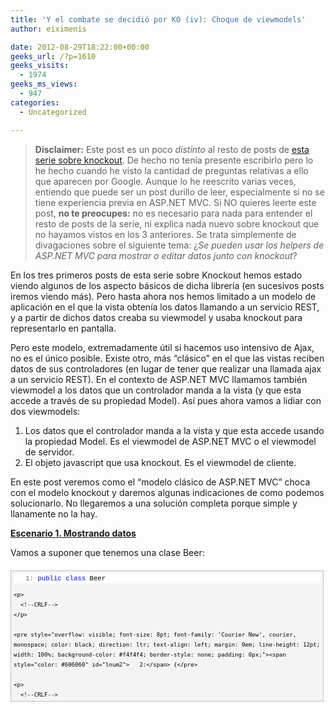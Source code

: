 ```yaml
---
title: 'Y el combate se decidió por KO (iv): Choque de viewmodels'
author: eiximenis

date: 2012-08-29T18:22:00+00:00
geeks_url: /?p=1610
geeks_visits:
  - 1974
geeks_ms_views:
  - 947
categories:
  - Uncategorized

---
```

> **Disclaimer:** Este post es un poco _distinto_ al resto de posts de [esta serie sobre knockout][1]. De hecho no tenía presente escribirlo pero lo he hecho cuando he visto la cantidad de preguntas relativas a ello que aparecen por Google. Aunque lo he reescrito varias veces, entiendo que puede ser un post durillo de leer, especialmente si no se tiene experiencia previa en ASP.NET MVC. Si NO quieres leerte este post, **no te preocupes:** no es necesario para nada para entender el resto de posts de la serie, ni explica nada nuevo sobre knockout que no hayamos vistos en los 3 anteriores. Se trata simplemente de divagaciones sobre el siguiente tema: ¿_Se pueden usar los helpers de ASP.NET MVC para mostrar o editar datos junto con knockout_?

En los tres primeros posts de esta serie sobre Knockout hemos estado viendo algunos de los aspecto básicos de dicha librería (en sucesivos posts iremos viendo más). Pero hasta ahora nos hemos limitado a un modelo de aplicación en el que la vista obtenía los datos llamando a un servicio REST, y a partir de dichos datos creaba su viewmodel y usaba knockout para representarlo en pantalla.

Pero este modelo, extremadamente útil si hacemos uso intensivo de Ajax, no es el único posible. Existe otro, más &ldquo;clásico&rdquo; en el que las vistas reciben datos de sus controladores (en lugar de tener que realizar una llamada ajax a un servicio REST). En el contexto de ASP.NET MVC llamamos también viewmodel a los datos que un controlador manda a la vista (y que esta accede a través de su propiedad Model). Así pues ahora vamos a lidiar con dos viewmodels:

  1. Los datos que el controlador manda a la vista y que esta accede usando la propiedad Model. Es el viewmodel de ASP.NET MVC o el viewmodel de servidor. 
  2. El objeto javascript que usa knockout. Es el viewmodel de cliente. 

En este post veremos como el &ldquo;modelo clásico de ASP.NET MVC&rdquo; choca con el modelo knockout y daremos algunas indicaciones de como podemos solucionarlo. No llegaremos a una solución completa porque simple y llanamente no la hay.

**<span style="text-decoration: underline;">Escenario 1. Mostrando datos</span>**

Vamos a suponer que tenemos una clase Beer:

<div style="overflow: auto; cursor: text; font-size: 8pt; font-family: 'Courier New', courier, monospace; direction: ltr; text-align: left; margin: 20px 0px 10px; line-height: 12pt; max-height: 200px; width: 97.5%; background-color: #f4f4f4; border: silver 1px solid; padding: 4px;" id="codeSnippetWrapper">
  <div style="overflow: visible; font-size: 8pt; font-family: 'Courier New', courier, monospace; color: black; direction: ltr; text-align: left; line-height: 12pt; width: 100%; background-color: #f4f4f4; border-style: none; padding: 0px;" id="codeSnippet">
    <pre style="overflow: visible; font-size: 8pt; font-family: 'Courier New', courier, monospace; color: black; direction: ltr; text-align: left; margin: 0em; line-height: 12pt; width: 100%; background-color: white; border-style: none; padding: 0px;"><span style="color: #606060" id="lnum1">   1:</span> <span style="color: #0000ff">public</span> <span style="color: #0000ff">class</span> Beer</pre>
    
    <p>
      <!--CRLF-->
    </p>
    
    <pre style="overflow: visible; font-size: 8pt; font-family: 'Courier New', courier, monospace; color: black; direction: ltr; text-align: left; margin: 0em; line-height: 12pt; width: 100%; background-color: #f4f4f4; border-style: none; padding: 0px;"><span style="color: #606060" id="lnum2">   2:</span> {</pre>
    
    <p>
      <!--CRLF-->
    </p>
    
    <pre style="overflow: visible; font-size: 8pt; font-family: 'Courier New', courier, monospace; color: black; direction: ltr; text-align: left; margin: 0em; line-height: 12pt; width: 100%; background-color: white; border-style: none; padding: 0px;"><span style="color: #606060" id="lnum3">   3:</span>     <span style="color: #0000ff">public</span> <span style="color: #0000ff">string</span> Name { get; set; }</pre>
    
    <p>
      <!--CRLF-->
    </p>
    
    <pre style="overflow: visible; font-size: 8pt; font-family: 'Courier New', courier, monospace; color: black; direction: ltr; text-align: left; margin: 0em; line-height: 12pt; width: 100%; background-color: #f4f4f4; border-style: none; padding: 0px;"><span style="color: #606060" id="lnum4">   4:</span>     <span style="color: #0000ff">public</span> <span style="color: #0000ff">int</span> Ibu { get; set; }</pre>
    
    <p>
      <!--CRLF-->
    </p>
    
    <pre style="overflow: visible; font-size: 8pt; font-family: 'Courier New', courier, monospace; color: black; direction: ltr; text-align: left; margin: 0em; line-height: 12pt; width: 100%; background-color: white; border-style: none; padding: 0px;"><span style="color: #606060" id="lnum5">   5:</span> }</pre>
    
    <p>
      <!--CRLF--></div> </div> 
      
      <p>
        Y luego tenemos un controlador con una acción tal que:
      </p>
      
      <div style="overflow: auto; cursor: text; font-size: 8pt; font-family: 'Courier New', courier, monospace; direction: ltr; text-align: left; margin: 20px 0px 10px; line-height: 12pt; max-height: 200px; width: 97.5%; background-color: #f4f4f4; border: silver 1px solid; padding: 4px;" id="codeSnippetWrapper">
        <div style="overflow: visible; font-size: 8pt; font-family: 'Courier New', courier, monospace; color: black; direction: ltr; text-align: left; line-height: 12pt; width: 100%; background-color: #f4f4f4; border-style: none; padding: 0px;" id="codeSnippet">
          <pre style="overflow: visible; font-size: 8pt; font-family: 'Courier New', courier, monospace; color: black; direction: ltr; text-align: left; margin: 0em; line-height: 12pt; width: 100%; background-color: white; border-style: none; padding: 0px;"><span style="color: #606060" id="lnum1">   1:</span> <span style="color: #0000ff">public</span> ActionResult Index()</pre>
          
          <p>
            <!--CRLF-->
          </p>
          
          <pre style="overflow: visible; font-size: 8pt; font-family: 'Courier New', courier, monospace; color: black; direction: ltr; text-align: left; margin: 0em; line-height: 12pt; width: 100%; background-color: #f4f4f4; border-style: none; padding: 0px;"><span style="color: #606060" id="lnum2">   2:</span> {</pre>
          
          <p>
            <!--CRLF-->
          </p>
          
          <pre style="overflow: visible; font-size: 8pt; font-family: 'Courier New', courier, monospace; color: black; direction: ltr; text-align: left; margin: 0em; line-height: 12pt; width: 100%; background-color: white; border-style: none; padding: 0px;"><span style="color: #606060" id="lnum3">   3:</span>     var beers = <span style="color: #0000ff">new</span> List&lt;Beer&gt;</pre>
          
          <p>
            <!--CRLF-->
          </p>
          
          <pre style="overflow: visible; font-size: 8pt; font-family: 'Courier New', courier, monospace; color: black; direction: ltr; text-align: left; margin: 0em; line-height: 12pt; width: 100%; background-color: #f4f4f4; border-style: none; padding: 0px;"><span style="color: #606060" id="lnum4">   4:</span>                     {</pre>
          
          <p>
            <!--CRLF-->
          </p>
          
          <pre style="overflow: visible; font-size: 8pt; font-family: 'Courier New', courier, monospace; color: black; direction: ltr; text-align: left; margin: 0em; line-height: 12pt; width: 100%; background-color: white; border-style: none; padding: 0px;"><span style="color: #606060" id="lnum5">   5:</span>                         <span style="color: #0000ff">new</span> Beer { Name = <span style="color: #006080">"Estrella Damm"</span>, Ibu = 30},</pre>
          
          <p>
            <!--CRLF-->
          </p>
          
          <pre style="overflow: visible; font-size: 8pt; font-family: 'Courier New', courier, monospace; color: black; direction: ltr; text-align: left; margin: 0em; line-height: 12pt; width: 100%; background-color: #f4f4f4; border-style: none; padding: 0px;"><span style="color: #606060" id="lnum6">   6:</span>                         <span style="color: #0000ff">new</span> Beer { Name = <span style="color: #006080">"Marina Devil's IPA"</span>, Ibu = 150}</pre>
          
          <p>
            <!--CRLF-->
          </p>
          
          <pre style="overflow: visible; font-size: 8pt; font-family: 'Courier New', courier, monospace; color: black; direction: ltr; text-align: left; margin: 0em; line-height: 12pt; width: 100%; background-color: white; border-style: none; padding: 0px;"><span style="color: #606060" id="lnum7">   7:</span>                     };</pre>
          
          <p>
            <!--CRLF-->
          </p>
          
          <pre style="overflow: visible; font-size: 8pt; font-family: 'Courier New', courier, monospace; color: black; direction: ltr; text-align: left; margin: 0em; line-height: 12pt; width: 100%; background-color: #f4f4f4; border-style: none; padding: 0px;"><span style="color: #606060" id="lnum8">   8:</span>     <span style="color: #0000ff">return</span> View(beers);</pre>
          
          <p>
            <!--CRLF-->
          </p>
          
          <pre style="overflow: visible; font-size: 8pt; font-family: 'Courier New', courier, monospace; color: black; direction: ltr; text-align: left; margin: 0em; line-height: 12pt; width: 100%; background-color: white; border-style: none; padding: 0px;"><span style="color: #606060" id="lnum9">   9:</span> }</pre>
          
          <p>
            <!--CRLF--></div> </div> 
            
            <p>
              La vista recibe esta lista de cervezas en su propiedad Model. Ahora la pregunta es, podemos usar knockout para mostrar los datos?
            </p>
            
            <p>
              La respuesta es que sí, aunque para ello debemos crear el viewmodel de cliente <em>a partir de los datos del viewmodel de servidor</em>:
            </p>
            
            <div style="overflow: auto; cursor: text; font-size: 8pt; font-family: 'Courier New', courier, monospace; direction: ltr; text-align: left; margin: 20px 0px 10px; line-height: 12pt; max-height: 200px; width: 97.5%; background-color: #f4f4f4; border: silver 1px solid; padding: 4px;" id="codeSnippetWrapper">
              <div style="overflow: visible; font-size: 8pt; font-family: 'Courier New', courier, monospace; color: black; direction: ltr; text-align: left; line-height: 12pt; width: 100%; background-color: #f4f4f4; border-style: none; padding: 0px;" id="codeSnippet">
                <pre style="overflow: visible; font-size: 8pt; font-family: 'Courier New', courier, monospace; color: black; direction: ltr; text-align: left; margin: 0em; line-height: 12pt; width: 100%; background-color: white; border-style: none; padding: 0px;"><span style="color: #606060" id="lnum1">   1:</span> <span style="color: #cc6633">@using</span> System.Web.Script.Serialization</pre>
                
                <p>
                  <!--CRLF-->
                </p>
                
                <pre style="overflow: visible; font-size: 8pt; font-family: 'Courier New', courier, monospace; color: black; direction: ltr; text-align: left; margin: 0em; line-height: 12pt; width: 100%; background-color: #f4f4f4; border-style: none; padding: 0px;"><span style="color: #606060" id="lnum2">   2:</span> <span style="color: #cc6633">@model</span> IEnumerable&lt;MvcApplication1.Models.Beer&gt;</pre>
                
                <p>
                  <!--CRLF-->
                </p>
                
                <pre style="overflow: visible; font-size: 8pt; font-family: 'Courier New', courier, monospace; color: black; direction: ltr; text-align: left; margin: 0em; line-height: 12pt; width: 100%; background-color: white; border-style: none; padding: 0px;"><span style="color: #606060" id="lnum3">   3:</span> @{</pre>
                
                <p>
                  <!--CRLF-->
                </p>
                
                <pre style="overflow: visible; font-size: 8pt; font-family: 'Courier New', courier, monospace; color: black; direction: ltr; text-align: left; margin: 0em; line-height: 12pt; width: 100%; background-color: #f4f4f4; border-style: none; padding: 0px;"><span style="color: #606060" id="lnum4">   4:</span>     ViewBag.Title = <span style="color: #006080">"Index"</span>;</pre>
                
                <p>
                  <!--CRLF-->
                </p>
                
                <pre style="overflow: visible; font-size: 8pt; font-family: 'Courier New', courier, monospace; color: black; direction: ltr; text-align: left; margin: 0em; line-height: 12pt; width: 100%; background-color: white; border-style: none; padding: 0px;"><span style="color: #606060" id="lnum5">   5:</span>     <span style="color: #0000ff">var</span> ser = <span style="color: #0000ff">new</span> JavaScriptSerializer();</pre>
                
                <p>
                  <!--CRLF-->
                </p>
                
                <pre style="overflow: visible; font-size: 8pt; font-family: 'Courier New', courier, monospace; color: black; direction: ltr; text-align: left; margin: 0em; line-height: 12pt; width: 100%; background-color: #f4f4f4; border-style: none; padding: 0px;"><span style="color: #606060" id="lnum6">   6:</span>     <span style="color: #0000ff">var</span> jscode = Model != <span style="color: #0000ff">null</span> ? ser.Serialize(Model) : <span style="color: #0000ff">string</span>.Empty;</pre>
                
                <p>
                  <!--CRLF-->
                </p>
                
                <pre style="overflow: visible; font-size: 8pt; font-family: 'Courier New', courier, monospace; color: black; direction: ltr; text-align: left; margin: 0em; line-height: 12pt; width: 100%; background-color: white; border-style: none; padding: 0px;"><span style="color: #606060" id="lnum7">   7:</span> }</pre>
                
                <p>
                  <!--CRLF-->
                </p>
                
                <pre style="overflow: visible; font-size: 8pt; font-family: 'Courier New', courier, monospace; color: black; direction: ltr; text-align: left; margin: 0em; line-height: 12pt; width: 100%; background-color: #f4f4f4; border-style: none; padding: 0px;"><span style="color: #606060" id="lnum8">   8:</span>&nbsp; </pre>
                
                <p>
                  <!--CRLF-->
                </p>
                
                <pre style="overflow: visible; font-size: 8pt; font-family: 'Courier New', courier, monospace; color: black; direction: ltr; text-align: left; margin: 0em; line-height: 12pt; width: 100%; background-color: white; border-style: none; padding: 0px;"><span style="color: #606060" id="lnum9">   9:</span> &lt;h2&gt;Index&lt;/h2&gt;</pre>
                
                <p>
                  <!--CRLF-->
                </p>
                
                <pre style="overflow: visible; font-size: 8pt; font-family: 'Courier New', courier, monospace; color: black; direction: ltr; text-align: left; margin: 0em; line-height: 12pt; width: 100%; background-color: #f4f4f4; border-style: none; padding: 0px;"><span style="color: #606060" id="lnum10">  10:</span>&nbsp; </pre>
                
                <p>
                  <!--CRLF-->
                </p>
                
                <pre style="overflow: visible; font-size: 8pt; font-family: 'Courier New', courier, monospace; color: black; direction: ltr; text-align: left; margin: 0em; line-height: 12pt; width: 100%; background-color: white; border-style: none; padding: 0px;"><span style="color: #606060" id="lnum11">  11:</span> &lt;script type=<span style="color: #006080">"text/javascript"</span>&gt;</pre>
                
                <p>
                  <!--CRLF-->
                </p>
                
                <pre style="overflow: visible; font-size: 8pt; font-family: 'Courier New', courier, monospace; color: black; direction: ltr; text-align: left; margin: 0em; line-height: 12pt; width: 100%; background-color: #f4f4f4; border-style: none; padding: 0px;"><span style="color: #606060" id="lnum12">  12:</span>     $(document).ready(<span style="color: #0000ff">function</span> () {</pre>
                
                <p>
                  <!--CRLF-->
                </p>
                
                <pre style="overflow: visible; font-size: 8pt; font-family: 'Courier New', courier, monospace; color: black; direction: ltr; text-align: left; margin: 0em; line-height: 12pt; width: 100%; background-color: white; border-style: none; padding: 0px;"><span style="color: #606060" id="lnum13">  13:</span>         <span style="color: #0000ff">var</span> vm = JSON.parse(<span style="color: #006080">'@Html.Raw(jscode)'</span>);</pre>
                
                <p>
                  <!--CRLF-->
                </p>
                
                <pre style="overflow: visible; font-size: 8pt; font-family: 'Courier New', courier, monospace; color: black; direction: ltr; text-align: left; margin: 0em; line-height: 12pt; width: 100%; background-color: #f4f4f4; border-style: none; padding: 0px;"><span style="color: #606060" id="lnum14">  14:</span>         vm = completeViewModel(vm);</pre>
                
                <p>
                  <!--CRLF-->
                </p>
                
                <pre style="overflow: visible; font-size: 8pt; font-family: 'Courier New', courier, monospace; color: black; direction: ltr; text-align: left; margin: 0em; line-height: 12pt; width: 100%; background-color: white; border-style: none; padding: 0px;"><span style="color: #606060" id="lnum15">  15:</span>         ko.applyBindings(vm);</pre>
                
                <p>
                  <!--CRLF-->
                </p>
                
                <pre style="overflow: visible; font-size: 8pt; font-family: 'Courier New', courier, monospace; color: black; direction: ltr; text-align: left; margin: 0em; line-height: 12pt; width: 100%; background-color: #f4f4f4; border-style: none; padding: 0px;"><span style="color: #606060" id="lnum16">  16:</span>     });</pre>
                
                <p>
                  <!--CRLF-->
                </p>
                
                <pre style="overflow: visible; font-size: 8pt; font-family: 'Courier New', courier, monospace; color: black; direction: ltr; text-align: left; margin: 0em; line-height: 12pt; width: 100%; background-color: white; border-style: none; padding: 0px;"><span style="color: #606060" id="lnum17">  17:</span>&nbsp; </pre>
                
                <p>
                  <!--CRLF-->
                </p>
                
                <pre style="overflow: visible; font-size: 8pt; font-family: 'Courier New', courier, monospace; color: black; direction: ltr; text-align: left; margin: 0em; line-height: 12pt; width: 100%; background-color: #f4f4f4; border-style: none; padding: 0px;"><span style="color: #606060" id="lnum18">  18:</span>     <span style="color: #0000ff">function</span> completeViewModel(vm) {</pre>
                
                <p>
                  <!--CRLF-->
                </p>
                
                <pre style="overflow: visible; font-size: 8pt; font-family: 'Courier New', courier, monospace; color: black; direction: ltr; text-align: left; margin: 0em; line-height: 12pt; width: 100%; background-color: white; border-style: none; padding: 0px;"><span style="color: #606060" id="lnum19">  19:</span>         <span style="color: #0000ff">return</span> { items: vm };</pre>
                
                <p>
                  <!--CRLF-->
                </p>
                
                <pre style="overflow: visible; font-size: 8pt; font-family: 'Courier New', courier, monospace; color: black; direction: ltr; text-align: left; margin: 0em; line-height: 12pt; width: 100%; background-color: #f4f4f4; border-style: none; padding: 0px;"><span style="color: #606060" id="lnum20">  20:</span>     }</pre>
                
                <p>
                  <!--CRLF-->
                </p>
                
                <pre style="overflow: visible; font-size: 8pt; font-family: 'Courier New', courier, monospace; color: black; direction: ltr; text-align: left; margin: 0em; line-height: 12pt; width: 100%; background-color: white; border-style: none; padding: 0px;"><span style="color: #606060" id="lnum21">  21:</span> &lt;/script&gt;</pre>
                
                <p>
                  <!--CRLF--></div> </div> 
                  
                  <p>
                    La vista contiene un bloque de código Razor y luego un tag <script> con código de cliente:
                  </p>
                  
                  <ol>
                    <li>
                      El código Razor recoje el ViewModel de ASP.NET MVC y lo serializa a una cadena JSON.
                    </li>
                    <li>
                      El código <script /> usa JSON.parse para obtener un objeto javascript a&nbsp; partir de la cadena en JSON obtenida en el código anterior.
                    </li>
                  </ol>
                  
                  <p>
                    Si ejecutamos esta vista y ponemos un breakpoint en el javascript cuando se ha obtenido el viewmodel de cliente (yo he usado las herramientas de Chrome para ello), vemos que efectivamente tenemos un objeto javascript con los datos del viewmodel de ASP.NET MVC (excepto que le he añadido la propiedad items que me servirá para el enlace con knockout):
                  </p>
                  
                  <p>
                    <a href="/cfs-file.ashx/__key/CommunityServer.Blogs.Components.WeblogFiles/etomas/image_5F00_46D42D82.png"><img height="89" width="504" src="/cfs-file.ashx/__key/CommunityServer.Blogs.Components.WeblogFiles/etomas/image_5F00_thumb_5F00_6F08F745.png" alt="image" border="0" style="border-left-width: 0px; border-right-width: 0px; background-image: none; border-bottom-width: 0px; padding-top: 0px; padding-left: 0px; display: inline; padding-right: 0px; border-top-width: 0px" title="image" /></a>
                  </p>
                  
                  <p>
                    Finalmente tan solo nos queda mostrar los datos:
                  </p>
                  
                  <div style="overflow: auto; cursor: text; font-size: 8pt; font-family: 'Courier New', courier, monospace; direction: ltr; text-align: left; margin: 20px 0px 10px; line-height: 12pt; max-height: 200px; width: 97.5%; background-color: #f4f4f4; border: silver 1px solid; padding: 4px;" id="codeSnippetWrapper">
                    <div style="overflow: visible; font-size: 8pt; font-family: 'Courier New', courier, monospace; color: black; direction: ltr; text-align: left; line-height: 12pt; width: 100%; background-color: #f4f4f4; border-style: none; padding: 0px;" id="codeSnippet">
                      <pre style="overflow: visible; font-size: 8pt; font-family: 'Courier New', courier, monospace; color: black; direction: ltr; text-align: left; margin: 0em; line-height: 12pt; width: 100%; background-color: white; border-style: none; padding: 0px;"><span style="color: #606060" id="lnum1">   1:</span> <span style="color: #0000ff">&lt;</span><span style="color: #800000">div</span> <span style="color: #ff0000">id</span><span style="color: #0000ff">="beers"</span> <span style="color: #ff0000">data-bind</span><span style="color: #0000ff">="foreach: items"</span><span style="color: #0000ff">&gt;</span></pre>
                      
                      <p>
                        <!--CRLF-->
                      </p>
                      
                      <pre style="overflow: visible; font-size: 8pt; font-family: 'Courier New', courier, monospace; color: black; direction: ltr; text-align: left; margin: 0em; line-height: 12pt; width: 100%; background-color: #f4f4f4; border-style: none; padding: 0px;"><span style="color: #606060" id="lnum2">   2:</span>     <span style="color: #0000ff">&lt;</span><span style="color: #800000">span</span> <span style="color: #ff0000">data-bind</span><span style="color: #0000ff">="text: Name"</span><span style="color: #0000ff">&gt;&lt;/</span><span style="color: #800000">span</span><span style="color: #0000ff">&gt;</span> - <span style="color: #0000ff">&lt;</span><span style="color: #800000">span</span> <span style="color: #ff0000">data-bind</span><span style="color: #0000ff">="text: Ibu"</span><span style="color: #0000ff">&gt;&lt;/</span><span style="color: #800000">span</span><span style="color: #0000ff">&gt;</span></pre>
                      
                      <p>
                        <!--CRLF-->
                      </p>
                      
                      <pre style="overflow: visible; font-size: 8pt; font-family: 'Courier New', courier, monospace; color: black; direction: ltr; text-align: left; margin: 0em; line-height: 12pt; width: 100%; background-color: white; border-style: none; padding: 0px;"><span style="color: #606060" id="lnum3">   3:</span>     <span style="color: #0000ff">&lt;</span><span style="color: #800000">br</span> <span style="color: #0000ff">/&gt;</span></pre>
                      
                      <p>
                        <!--CRLF-->
                      </p>
                      
                      <pre style="overflow: visible; font-size: 8pt; font-family: 'Courier New', courier, monospace; color: black; direction: ltr; text-align: left; margin: 0em; line-height: 12pt; width: 100%; background-color: #f4f4f4; border-style: none; padding: 0px;"><span style="color: #606060" id="lnum4">   4:</span> <span style="color: #0000ff">&lt;/</span><span style="color: #800000">div</span><span style="color: #0000ff">&gt;</span></pre>
                      
                      <p>
                        <!--CRLF--></div> </div> 
                        
                        <p>
                          En este punto es necesario hacer una mención importante: la cadena JSON resultado de convertir a JSON el viewmodel de ASP.NET MVC se está incluyendo en el código fuente de la página (a través del Html.Raw). Eso es lo que obtengo si hago un &ldquo;ver codigo fuente&rdquo;:
                        </p>
                        
                        <div style="overflow: auto; cursor: text; font-size: 8pt; height: 35px; font-family: 'Courier New', courier, monospace; direction: ltr; text-align: left; margin: 20px 0px 10px; line-height: 12pt; max-height: 200px; width: 97.5%; background-color: #f4f4f4; border: silver 1px solid; padding: 4px;" id="codeSnippetWrapper">
                          <div style="overflow: visible; font-size: 8pt; font-family: 'Courier New', courier, monospace; color: black; direction: ltr; text-align: left; line-height: 12pt; width: 100%; background-color: #f4f4f4; border-style: none; padding: 0px;" id="codeSnippet">
                            <pre style="overflow: visible; font-size: 8pt; font-family: 'Courier New', courier, monospace; color: black; direction: ltr; text-align: left; margin: 0em; line-height: 12pt; width: 100%; background-color: white; border-style: none; padding: 0px;"><span style="color: #606060" id="lnum1">   1:</span> <span style="color: #0000ff">var</span> vm = JSON.parse(<span style="color: #006080">'[{"Name":"Estrella Damm","Ibu":30},{"Name":"Marina Devilu0027s IPA","Ibu":150}]'</span>);</pre>
                            
                            <p>
                              <!--CRLF--></div> </div> 
                              
                              <p>
                                Por lo tanto, si mi viewmodel ASP.NET MVC es <em>grande</em> eso puede generar páginas grandes (en Kilobytes) y por lo tanto lentas.
                              </p>
                              
                              <p>
                                <strong>Pregunta: </strong><em>Puedo usar los helpers de ASP.NET MVC (DisplayFor y similares) para mostrar estos datos?</em>
                              </p>
                              
                              <p>
                                <strong>Respuesta:</strong> Si... y no. Me explico.
                              </p>
                              
                              <p>
                                Algunos helpers pueden <em>no generar tag html</em>. Por ejemplo DisplayFor para una propiedad de tipo string, no genera tag alguno (simplemente renderiza el texto tal cual). Si no hay tag HTML, no hay sitio donde poner el atributo data-bind para usar con knockout.
                              </p>
                              
                              <p>
                                Si usas un helper que genere un tag (p.ej. pones un Html.TextboxFor), entonces puedes usarlo, pero <strong>ten presente que el propio helper ya genera el atributo value</strong>, así que realmente el enlace con knockout no tiene mucho sentido, si tan solo vas a mostrar datos.
                              </p>
                              
                              <p>
                                Mi recomendación es que te olvides de los helpers de MVC si vas a mostrar datos usando knockout. Si de todos modos quieres usarlos debes hacer que dichos helpers generen el atributo data-bind para mostrar los datos usando knockout. P.ej. el siguiente código generaria un textbox con el atributo data-bind=&rdquo;value: Name&rdquo; y de solo lectura:
                              </p>
                              
                              <div style="overflow: auto; cursor: text; font-size: 8pt; height: 35px; font-family: 'Courier New', courier, monospace; direction: ltr; text-align: left; margin: 20px 0px 10px; line-height: 12pt; max-height: 200px; width: 97.5%; background-color: #f4f4f4; border: silver 1px solid; padding: 4px;" id="codeSnippetWrapper">
                                <div style="overflow: visible; font-size: 8pt; font-family: 'Courier New', courier, monospace; color: black; direction: ltr; text-align: left; line-height: 12pt; width: 100%; background-color: #f4f4f4; border-style: none; padding: 0px;" id="codeSnippet">
                                  <pre style="overflow: visible; font-size: 8pt; font-family: 'Courier New', courier, monospace; color: black; direction: ltr; text-align: left; margin: 0em; line-height: 12pt; width: 100%; background-color: white; border-style: none; padding: 0px;"><span style="color: #606060" id="lnum1">   1:</span> @Html.TextBoxFor(x =<span style="color: #0000ff">&gt;</span> x.Name, new { data_bind = "value: Name", @readonly = true })</pre>
                                  
                                  <p>
                                    <!--CRLF--></div> </div> 
                                    
                                    <blockquote>
                                      <p>
                                        (Fíjate en que como data-bind no es un nombre válido para una propiedad del objeto anónimo en C# se usa data_bind (ASP.NET MVC transforma el guión bajo en un guión al generar el código), y el uso de @readonly en lugar de readonly (que es palabra clave reservada de C#)).
                                      </p>
                                    </blockquote>
                                    
                                    <p>
                                      No obstante... crees que tiene realmente sentido hacer esto? Ya tienes tus datos en el viewmodel de knockout, es mucho mejor usar los mecanismos de knockout para mostrarlos!
                                    </p>
                                    
                                    <p>
                                      <strong><span style="text-decoration: underline;">Escenario 2: Edición</span></strong>
                                    </p>
                                    
                                    <p>
                                      Empecemos por hacer que nuestro controlador devuelva una sola cerveza y vamos a intentar editarla usando knockout. Ni corto ni perzoso he creado la acción nueva (Edit):
                                    </p>
                                    
                                    <div style="overflow: auto; cursor: text; font-size: 8pt; font-family: 'Courier New', courier, monospace; direction: ltr; text-align: left; margin: 20px 0px 10px; line-height: 12pt; max-height: 200px; width: 97.5%; background-color: #f4f4f4; border: silver 1px solid; padding: 4px;" id="codeSnippetWrapper">
                                      <div style="overflow: visible; font-size: 8pt; font-family: 'Courier New', courier, monospace; color: black; direction: ltr; text-align: left; line-height: 12pt; width: 100%; background-color: #f4f4f4; border-style: none; padding: 0px;" id="codeSnippet">
                                        <pre style="overflow: visible; font-size: 8pt; font-family: 'Courier New', courier, monospace; color: black; direction: ltr; text-align: left; margin: 0em; line-height: 12pt; width: 100%; background-color: white; border-style: none; padding: 0px;"><span style="color: #606060" id="lnum1">   1:</span> <span style="color: #0000ff">public</span> ActionResult Edit()</pre>
                                        
                                        <p>
                                          <!--CRLF-->
                                        </p>
                                        
                                        <pre style="overflow: visible; font-size: 8pt; font-family: 'Courier New', courier, monospace; color: black; direction: ltr; text-align: left; margin: 0em; line-height: 12pt; width: 100%; background-color: #f4f4f4; border-style: none; padding: 0px;"><span style="color: #606060" id="lnum2">   2:</span> {</pre>
                                        
                                        <p>
                                          <!--CRLF-->
                                        </p>
                                        
                                        <pre style="overflow: visible; font-size: 8pt; font-family: 'Courier New', courier, monospace; color: black; direction: ltr; text-align: left; margin: 0em; line-height: 12pt; width: 100%; background-color: white; border-style: none; padding: 0px;"><span style="color: #606060" id="lnum3">   3:</span>     var beer = <span style="color: #0000ff">new</span> Beer() {Name = <span style="color: #006080">"Mezquita"</span>, Ibu = 50};</pre>
                                        
                                        <p>
                                          <!--CRLF-->
                                        </p>
                                        
                                        <pre style="overflow: visible; font-size: 8pt; font-family: 'Courier New', courier, monospace; color: black; direction: ltr; text-align: left; margin: 0em; line-height: 12pt; width: 100%; background-color: #f4f4f4; border-style: none; padding: 0px;"><span style="color: #606060" id="lnum4">   4:</span>     <span style="color: #0000ff">return</span> View(beer);</pre>
                                        
                                        <p>
                                          <!--CRLF-->
                                        </p>
                                        
                                        <pre style="overflow: visible; font-size: 8pt; font-family: 'Courier New', courier, monospace; color: black; direction: ltr; text-align: left; margin: 0em; line-height: 12pt; width: 100%; background-color: white; border-style: none; padding: 0px;"><span style="color: #606060" id="lnum5">   5:</span> }</pre>
                                        
                                        <p>
                                          <!--CRLF--></div> </div> 
                                          
                                          <p>
                                            Bien, ahora vamos a crear una vista de edición, pero usando knockout, para ello usando el esquema anterior, obtenemos el viewmodel de knockout a partir del viewmodel de ASP.NET MVC:
                                          </p>
                                          
                                          <div style="overflow: auto; cursor: text; font-size: 8pt; font-family: 'Courier New', courier, monospace; direction: ltr; text-align: left; margin: 20px 0px 10px; line-height: 12pt; max-height: 200px; width: 97.5%; background-color: #f4f4f4; border: silver 1px solid; padding: 4px;" id="codeSnippetWrapper">
                                            <div style="overflow: visible; font-size: 8pt; font-family: 'Courier New', courier, monospace; color: black; direction: ltr; text-align: left; line-height: 12pt; width: 100%; background-color: #f4f4f4; border-style: none; padding: 0px;" id="codeSnippet">
                                              <pre style="overflow: visible; font-size: 8pt; font-family: 'Courier New', courier, monospace; color: black; direction: ltr; text-align: left; margin: 0em; line-height: 12pt; width: 100%; background-color: white; border-style: none; padding: 0px;"><span style="color: #606060" id="lnum1">   1:</span> <span style="color: #cc6633">@using</span> System.Web.Script.Serialization</pre>
                                              
                                              <p>
                                                <!--CRLF-->
                                              </p>
                                              
                                              <pre style="overflow: visible; font-size: 8pt; font-family: 'Courier New', courier, monospace; color: black; direction: ltr; text-align: left; margin: 0em; line-height: 12pt; width: 100%; background-color: #f4f4f4; border-style: none; padding: 0px;"><span style="color: #606060" id="lnum2">   2:</span> <span style="color: #cc6633">@model</span> MvcApplication1.Models.Beer</pre>
                                              
                                              <p>
                                                <!--CRLF-->
                                              </p>
                                              
                                              <pre style="overflow: visible; font-size: 8pt; font-family: 'Courier New', courier, monospace; color: black; direction: ltr; text-align: left; margin: 0em; line-height: 12pt; width: 100%; background-color: white; border-style: none; padding: 0px;"><span style="color: #606060" id="lnum3">   3:</span> @{</pre>
                                              
                                              <p>
                                                <!--CRLF-->
                                              </p>
                                              
                                              <pre style="overflow: visible; font-size: 8pt; font-family: 'Courier New', courier, monospace; color: black; direction: ltr; text-align: left; margin: 0em; line-height: 12pt; width: 100%; background-color: #f4f4f4; border-style: none; padding: 0px;"><span style="color: #606060" id="lnum4">   4:</span>     ViewBag.Title = <span style="color: #006080">"Index"</span>;</pre>
                                              
                                              <p>
                                                <!--CRLF-->
                                              </p>
                                              
                                              <pre style="overflow: visible; font-size: 8pt; font-family: 'Courier New', courier, monospace; color: black; direction: ltr; text-align: left; margin: 0em; line-height: 12pt; width: 100%; background-color: white; border-style: none; padding: 0px;"><span style="color: #606060" id="lnum5">   5:</span>     <span style="color: #0000ff">var</span> ser = <span style="color: #0000ff">new</span> JavaScriptSerializer();</pre>
                                              
                                              <p>
                                                <!--CRLF-->
                                              </p>
                                              
                                              <pre style="overflow: visible; font-size: 8pt; font-family: 'Courier New', courier, monospace; color: black; direction: ltr; text-align: left; margin: 0em; line-height: 12pt; width: 100%; background-color: #f4f4f4; border-style: none; padding: 0px;"><span style="color: #606060" id="lnum6">   6:</span>     <span style="color: #0000ff">var</span> jscode = Model != <span style="color: #0000ff">null</span> ? ser.Serialize(Model) : <span style="color: #0000ff">string</span>.Empty;</pre>
                                              
                                              <p>
                                                <!--CRLF-->
                                              </p>
                                              
                                              <pre style="overflow: visible; font-size: 8pt; font-family: 'Courier New', courier, monospace; color: black; direction: ltr; text-align: left; margin: 0em; line-height: 12pt; width: 100%; background-color: white; border-style: none; padding: 0px;"><span style="color: #606060" id="lnum7">   7:</span> }</pre>
                                              
                                              <p>
                                                <!--CRLF-->
                                              </p>
                                              
                                              <pre style="overflow: visible; font-size: 8pt; font-family: 'Courier New', courier, monospace; color: black; direction: ltr; text-align: left; margin: 0em; line-height: 12pt; width: 100%; background-color: #f4f4f4; border-style: none; padding: 0px;"><span style="color: #606060" id="lnum8">   8:</span>&nbsp; </pre>
                                              
                                              <p>
                                                <!--CRLF-->
                                              </p>
                                              
                                              <pre style="overflow: visible; font-size: 8pt; font-family: 'Courier New', courier, monospace; color: black; direction: ltr; text-align: left; margin: 0em; line-height: 12pt; width: 100%; background-color: white; border-style: none; padding: 0px;"><span style="color: #606060" id="lnum9">   9:</span> &lt;script type=<span style="color: #006080">"text/javascript"</span>&gt;</pre>
                                              
                                              <p>
                                                <!--CRLF-->
                                              </p>
                                              
                                              <pre style="overflow: visible; font-size: 8pt; font-family: 'Courier New', courier, monospace; color: black; direction: ltr; text-align: left; margin: 0em; line-height: 12pt; width: 100%; background-color: #f4f4f4; border-style: none; padding: 0px;"><span style="color: #606060" id="lnum10">  10:</span>     $(document).ready(<span style="color: #0000ff">function</span> () {</pre>
                                              
                                              <p>
                                                <!--CRLF-->
                                              </p>
                                              
                                              <pre style="overflow: visible; font-size: 8pt; font-family: 'Courier New', courier, monospace; color: black; direction: ltr; text-align: left; margin: 0em; line-height: 12pt; width: 100%; background-color: white; border-style: none; padding: 0px;"><span style="color: #606060" id="lnum11">  11:</span>         <span style="color: #0000ff">var</span> vm = JSON.parse(<span style="color: #006080">'@Html.Raw(jscode)'</span>);</pre>
                                              
                                              <p>
                                                <!--CRLF-->
                                              </p>
                                              
                                              <pre style="overflow: visible; font-size: 8pt; font-family: 'Courier New', courier, monospace; color: black; direction: ltr; text-align: left; margin: 0em; line-height: 12pt; width: 100%; background-color: #f4f4f4; border-style: none; padding: 0px;"><span style="color: #606060" id="lnum12">  12:</span>         ko.applyBindings(vm);</pre>
                                              
                                              <p>
                                                <!--CRLF-->
                                              </p>
                                              
                                              <pre style="overflow: visible; font-size: 8pt; font-family: 'Courier New', courier, monospace; color: black; direction: ltr; text-align: left; margin: 0em; line-height: 12pt; width: 100%; background-color: white; border-style: none; padding: 0px;"><span style="color: #606060" id="lnum13">  13:</span>     });</pre>
                                              
                                              <p>
                                                <!--CRLF-->
                                              </p>
                                              
                                              <pre style="overflow: visible; font-size: 8pt; font-family: 'Courier New', courier, monospace; color: black; direction: ltr; text-align: left; margin: 0em; line-height: 12pt; width: 100%; background-color: #f4f4f4; border-style: none; padding: 0px;"><span style="color: #606060" id="lnum14">  14:</span>&nbsp; </pre>
                                              
                                              <p>
                                                <!--CRLF-->
                                              </p>
                                              
                                              <pre style="overflow: visible; font-size: 8pt; font-family: 'Courier New', courier, monospace; color: black; direction: ltr; text-align: left; margin: 0em; line-height: 12pt; width: 100%; background-color: white; border-style: none; padding: 0px;"><span style="color: #606060" id="lnum15">  15:</span> &lt;/script&gt;</pre>
                                              
                                              <p>
                                                <!--CRLF--></div> </div> 
                                                
                                                <p>
                                                  Bien, ahora viene el siguiente punto. Intentemos usar los helpers de ASP.NET MVC para crear los controles de edición:
                                                </p>
                                                
                                                <div style="overflow: auto; cursor: text; font-size: 8pt; font-family: 'Courier New', courier, monospace; direction: ltr; text-align: left; margin: 20px 0px 10px; line-height: 12pt; max-height: 200px; width: 97.5%; background-color: #f4f4f4; border: silver 1px solid; padding: 4px;" id="codeSnippetWrapper">
                                                  <div style="overflow: visible; font-size: 8pt; font-family: 'Courier New', courier, monospace; color: black; direction: ltr; text-align: left; line-height: 12pt; width: 100%; background-color: #f4f4f4; border-style: none; padding: 0px;" id="codeSnippet">
                                                    <pre style="overflow: visible; font-size: 8pt; font-family: 'Courier New', courier, monospace; color: black; direction: ltr; text-align: left; margin: 0em; line-height: 12pt; width: 100%; background-color: white; border-style: none; padding: 0px;"><span style="color: #606060" id="lnum1">   1:</span> @Html.LabelFor(x=&gt;x.Name)</pre>
                                                    
                                                    <p>
                                                      <!--CRLF-->
                                                    </p>
                                                    
                                                    <pre style="overflow: visible; font-size: 8pt; font-family: 'Courier New', courier, monospace; color: black; direction: ltr; text-align: left; margin: 0em; line-height: 12pt; width: 100%; background-color: #f4f4f4; border-style: none; padding: 0px;"><span style="color: #606060" id="lnum2">   2:</span> @Html.TextBoxFor(x=&gt;x.Name, <span style="color: #0000ff">new</span> {data_bind=<span style="color: #006080">"value: Name"</span>})</pre>
                                                    
                                                    <p>
                                                      <!--CRLF-->
                                                    </p>
                                                    
                                                    <pre style="overflow: visible; font-size: 8pt; font-family: 'Courier New', courier, monospace; color: black; direction: ltr; text-align: left; margin: 0em; line-height: 12pt; width: 100%; background-color: white; border-style: none; padding: 0px;"><span style="color: #606060" id="lnum3">   3:</span> &lt;br /&gt;</pre>
                                                    
                                                    <p>
                                                      <!--CRLF-->
                                                    </p>
                                                    
                                                    <pre style="overflow: visible; font-size: 8pt; font-family: 'Courier New', courier, monospace; color: black; direction: ltr; text-align: left; margin: 0em; line-height: 12pt; width: 100%; background-color: #f4f4f4; border-style: none; padding: 0px;"><span style="color: #606060" id="lnum4">   4:</span> @Html.LabelFor(x=&gt;x.Ibu)</pre>
                                                    
                                                    <p>
                                                      <!--CRLF-->
                                                    </p>
                                                    
                                                    <pre style="overflow: visible; font-size: 8pt; font-family: 'Courier New', courier, monospace; color: black; direction: ltr; text-align: left; margin: 0em; line-height: 12pt; width: 100%; background-color: white; border-style: none; padding: 0px;"><span style="color: #606060" id="lnum5">   5:</span> @Html.TextBoxFor(x=&gt;x.Ibu, <span style="color: #0000ff">new</span> {data_bind=<span style="color: #006080">"value: Ibu"</span>})</pre>
                                                    
                                                    <p>
                                                      <!--CRLF--></div> </div> 
                                                      
                                                      <p>
                                                        Fijaos ya en el &ldquo;primer choque&rdquo;. A pesar de usar las versiones &ldquo;strong typed&rdquo; de los editores, tengo que especificar de nuevo el nombre de la propiedad como valor de data_bind. Eso es proclive a errores, ya que puedo hacer TextBoxFor(x=>x.Name) y en el data_bind poner otro nombre de propiedad. Por supuesto esto se podria arreglar con un helper propio.
                                                      </p>
                                                      
                                                      <p>
                                                        Al margen de este detalle, parece que todo funciona. Incluso si envio el formulario me llegan los datos modificados:
                                                      </p>
                                                      
                                                      <p>
                                                        <a href="/cfs-file.ashx/__key/CommunityServer.Blogs.Components.WeblogFiles/etomas/image_5F00_7315D5C8.png"><img height="92" width="504" src="/cfs-file.ashx/__key/CommunityServer.Blogs.Components.WeblogFiles/etomas/image_5F00_thumb_5F00_49A19488.png" alt="image" border="0" style="border-left-width: 0px; border-right-width: 0px; background-image: none; border-bottom-width: 0px; padding-top: 0px; padding-left: 0px; display: inline; padding-right: 0px; border-top-width: 0px" title="image" /></a>
                                                      </p>
                                                      
                                                      <p>
                                                        Pero... reflexionemos. Hemos usado knockout para algo? Pues no. De hecho puedes comprobarlo comentando la línea ko.applyBindings y verás que todo sigue funcionando! Eso es porque los helpers generan el atributo value de los controles que ya establece su valor inicial. Luego una vez se envía el formulario entra en acción el ModelBinder que rellena el viewmodel de ASP.NET MVC a partir de los datos del POST. Knockout no hace nada ahí.
                                                      </p>
                                                      
                                                      <p>
                                                        Así pues si nos limitamos a enviar (submit) los datos introducidos en unos campos de texto que están dentro de un formulario, knockout no pinta nada. El binding de knockout es en cliente. Knockout lo usaríamos si &ldquo;antes&rdquo; de enviar los datos queremos hacer algos con ellos <em>en cliente</em>. Así pues vamos a probar de hacer algo con los datos en cliente.
                                                      </p>
                                                      
                                                      <p>
                                                        P.ej. mostrarlos (con un alert). Para ello asignamos un evento javascript en el submit del formulario:
                                                      </p>
                                                      
                                                      <div style="overflow: auto; cursor: text; font-size: 8pt; font-family: 'Courier New', courier, monospace; direction: ltr; text-align: left; margin: 20px 0px 10px; line-height: 12pt; max-height: 200px; width: 97.5%; background-color: #f4f4f4; border: silver 1px solid; padding: 4px;" id="codeSnippetWrapper">
                                                        <div style="overflow: visible; font-size: 8pt; font-family: 'Courier New', courier, monospace; color: black; direction: ltr; text-align: left; line-height: 12pt; width: 100%; background-color: #f4f4f4; border-style: none; padding: 0px;" id="codeSnippet">
                                                          <pre style="overflow: visible; font-size: 8pt; font-family: 'Courier New', courier, monospace; color: black; direction: ltr; text-align: left; margin: 0em; line-height: 12pt; width: 100%; background-color: white; border-style: none; padding: 0px;"><span style="color: #606060" id="lnum1">   1:</span> $(<span style="color: #006080">"form"</span>).submit(<span style="color: #0000ff">function</span>(evt) {</pre>
                                                          
                                                          <p>
                                                            <!--CRLF-->
                                                          </p>
                                                          
                                                          <pre style="overflow: visible; font-size: 8pt; font-family: 'Courier New', courier, monospace; color: black; direction: ltr; text-align: left; margin: 0em; line-height: 12pt; width: 100%; background-color: #f4f4f4; border-style: none; padding: 0px;"><span style="color: #606060" id="lnum2">   2:</span>     alert(vm.Name + <span style="color: #006080">" "</span> + vm.Ibu);</pre>
                                                          
                                                          <p>
                                                            <!--CRLF-->
                                                          </p>
                                                          
                                                          <pre style="overflow: visible; font-size: 8pt; font-family: 'Courier New', courier, monospace; color: black; direction: ltr; text-align: left; margin: 0em; line-height: 12pt; width: 100%; background-color: white; border-style: none; padding: 0px;"><span style="color: #606060" id="lnum3">   3:</span> });</pre>
                                                          
                                                          <p>
                                                            <!--CRLF--></div> </div> 
                                                            
                                                            <p>
                                                              Y lo probamos... ¿Creéis que funcionará? La respuesta en la imagen siguiente:
                                                            </p>
                                                            
                                                            <p>
                                                              <a href="/cfs-file.ashx/__key/CommunityServer.Blogs.Components.WeblogFiles/etomas/image_5F00_54617C8E.png"><img height="165" width="504" src="/cfs-file.ashx/__key/CommunityServer.Blogs.Components.WeblogFiles/etomas/image_5F00_thumb_5F00_041F250E.png" alt="image" border="0" style="border-left-width: 0px; border-right-width: 0px; background-image: none; border-bottom-width: 0px; padding-top: 0px; padding-left: 0px; display: inline; padding-right: 0px; border-top-width: 0px" title="image" /></a>
                                                            </p>
                                                            
                                                            <p>
                                                              Como era de esperar, funciona porque konockout modifica el viewmodel a partir de los datos de los controles. Recuerda que luego cuando enviamos el formulario, enviamos los datos que están en los controles (no usamos el viewmodel de knockout para nada). &iexcl;Pero ahora sabemos que los tenemos sincronizados!
                                                            </p>
                                                            
                                                            <p>
                                                              Ahora hagamos una cosilla... En el textbox de Ibu (que es un int) introduzcamos algo que no sea numérico, p. ej. &ldquo;Pepe&rdquo;. Y eso es lo que obtenemos de vuelta:
                                                            </p>
                                                            
                                                            <p>
                                                              <a href="/cfs-file.ashx/__key/CommunityServer.Blogs.Components.WeblogFiles/etomas/image_5F00_6C87779A.png"><img height="191" width="244" src="/cfs-file.ashx/__key/CommunityServer.Blogs.Components.WeblogFiles/etomas/image_5F00_thumb_5F00_35AD2354.png" alt="image" border="0" style="border-left-width: 0px; border-right-width: 0px; background-image: none; border-bottom-width: 0px; padding-top: 0px; padding-left: 0px; margin: 0px; display: inline; padding-right: 0px; border-top-width: 0px" title="image" /></a>
                                                            </p>
                                                            
                                                            <p>
                                                              ¿Qué os parece? ¿Os gusta? <strong>A mi no.</strong> ¿Por que no me gusta esto?
                                                            </p>
                                                            
                                                            <p>
                                                              Pues muy fácil: <em>he perdido el valor incorrecto que había entrado</em>. Y es que ese es un comportamiento de los helpers de asp.net mvc: si entro algún valor incorrecto <em>se preserva</em>. Si queréis hacer la prueba basta con comentar la línea ko.applyBindings y lo veréis:
                                                            </p>
                                                            
                                                            <p>
                                                              <a href="/cfs-file.ashx/__key/CommunityServer.Blogs.Components.WeblogFiles/etomas/image_5F00_2C53EED1.png"><img height="144" width="244" src="/cfs-file.ashx/__key/CommunityServer.Blogs.Components.WeblogFiles/etomas/image_5F00_thumb_5F00_329AC55F.png" alt="image" border="0" style="border-left-width: 0px; border-right-width: 0px; background-image: none; border-bottom-width: 0px; padding-top: 0px; padding-left: 0px; margin: 0px; display: inline; padding-right: 0px; border-top-width: 0px" title="image" /></a>
                                                            </p>
                                                            
                                                            <p>
                                                              Este comportamiento es por diseño y es propio de los helpers de edición. ¿Como es que al usar knockout perdemos el valor &ldquo;pepe&rdquo; incorrecto y se nos sustituye por un 0? Pues muy sencillo:
                                                            </p>
                                                            
                                                            <ol>
                                                              <li>
                                                                El helper genera el código de forma correcta, con el valor del atributo value a &ldquo;pepe&rdquo;.
                                                              </li>
                                                              <li>
                                                                El viewmodel de ASP.NET MVC pasado a la vista tiene un 0 en la propiedad Ibu (no hay manera de convertir &ldquo;pepe&rdquo; a int, así que el ModelBinder no hace nada (y el valor por defecto de un int es 0) y deja un error en el ModelState).
                                                              </li>
                                                              <li>
                                                                Al crear el viewmodel de knockout lo creamos a partir del viewmodel de ASP.NET MVC que tiene un 0 en la propiedad Ibu.
                                                              </li>
                                                              <li>
                                                                Al llamar a ko.applyBindings() modificamos el valor inicial del control (que era &ldquo;pepe&rdquo;) por el valor del viewmodel de knockout (que es 0).
                                                              </li>
                                                            </ol>
                                                            
                                                            <p>
                                                              Por lo tanto &ldquo;perdemos&rdquo; esta capacidad de los helpers de mantener el dato incorrecto entrado (si este no era asignable al viewmodel de ASP.NET MVC).
                                                            </p>
                                                            
                                                            <p>
                                                              Si has leído los posts anteriores de esta serie, probablemente habrás levantado una ceja cuando creábamos el viewmodel de knockout a partir de la cadena json obtenida de serializar el viewmodel de ASP.NET MVC. Por qué? Bueno... modifiquemos la vista para que el titulo sea así:
                                                            </p>
                                                            
                                                            <div style="overflow: auto; cursor: text; font-size: 8pt; height: 36px; font-family: 'Courier New', courier, monospace; direction: ltr; text-align: left; margin: 20px 0px 10px; line-height: 12pt; max-height: 200px; width: 97.5%; background-color: #f4f4f4; border: silver 1px solid; padding: 4px;" id="codeSnippetWrapper">
                                                              <div style="overflow: visible; font-size: 8pt; font-family: 'Courier New', courier, monospace; color: black; direction: ltr; text-align: left; line-height: 12pt; width: 100%; background-color: #f4f4f4; border-style: none; padding: 0px;" id="codeSnippet">
                                                                <pre style="overflow: visible; font-size: 8pt; font-family: 'Courier New', courier, monospace; color: black; direction: ltr; text-align: left; margin: 0em; line-height: 12pt; width: 100%; background-color: white; border-style: none; padding: 0px;"><span style="color: #606060" id="lnum1">   1:</span> &lt;legend&gt;Editando: &lt;span data-bind=<span style="color: #006080">"text: Name"</span>&gt;&lt;/span&gt;&lt;/legend&gt;</pre>
                                                                
                                                                <p>
                                                                  <!--CRLF--></div> </div> 
                                                                  
                                                                  <p>
                                                                    Ahora la idea es que al modificar el textbox que contiene el nombre de la cerveza, se modifique el título, pero eso no ocurre:
                                                                  </p>
                                                                  
                                                                  <p>
                                                                    <a href="/cfs-file.ashx/__key/CommunityServer.Blogs.Components.WeblogFiles/etomas/image_5F00_62586DDE.png"><img height="145" width="244" src="/cfs-file.ashx/__key/CommunityServer.Blogs.Components.WeblogFiles/etomas/image_5F00_thumb_5F00_4479E9DD.png" alt="image" border="0" style="border-top: 0px; border-right: 0px; background-image: none; border-bottom: 0px; padding-top: 0px; padding-left: 0px; margin: 0px; border-left: 0px; display: inline; padding-right: 0px" title="image" /></a>
                                                                  </p>
                                                                  
                                                                  <p>
                                                                    He modificado el textbox pero en el título sigue apareciendo el nombre anterior. La razón? Pues muy sencillo, el viewmodel de knockout es un objeto javascript plano. <strong>No tiene definido ningún observable</strong>.
                                                                  </p>
                                                                  
                                                                  <p>
                                                                    Es posible crear observables de forma relativamente sencilla, a partir del viewmodel de ASP.NET MVC? La respuesta es que sí, pero para ello debemos usar un plugin de knockout (knockout mappings). No lo veremos en este post (sí en alguno futuro), quedaros con la idea de que <em>se puede hacer de forma &ldquo;relativamente&rdquo; sencilla</em>.
                                                                  </p>
                                                                  
                                                                  <p>
                                                                    Resumiendo: en ediciones simples (de un solo elemento simultaneo) podemos usar los helpers de asp.net mvc, aunque con las salvedades vistas en este punto. Tu mismo debes decidir si te compensa o no usarlos.
                                                                  </p>
                                                                  
                                                                  <p>
                                                                    <strong>Mi opinión:</strong> Los helpers de ASP.NET MVC existen para dar solución a un problema concreto. La verdad es que knockout, realmente, da solución al mismo problema pero lo hace desde una aproximación radicalmente distinta. Intentar aprovechar los helpers de ASP.NET MVC junto con knockout es posible, pero <strong>no es algo que yo haría</strong>. Recuerda que los helpers están para ayudar, en ningún caso estamos obligados a usarlos!
                                                                  </p>
                                                                  
                                                                  <p>
                                                                    Si no te sientes a gusto creando &ldquo;a mano&rdquo; controles HTML (&iexcl;deberías sentirte a gusto con ello!) y quieres una &ldquo;aproximación tipo helpers MVC&rdquo; para knockout pues la solución pasa por implementarte tus propios helpers...
                                                                  </p>
                                                                  
                                                                  <p>
                                                                    Bueno... dejemos de divagar por hoy!
                                                                  </p>
                                                                  
                                                                  <p>
                                                                    Un saludo!!!!
                                                                  </p>

 [1]: /blogs/etomas/archive/tags/knockout/default.aspx